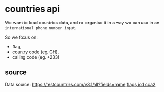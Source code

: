 # countries api

We want to load countries data, and re-organise it in a way we can use in an `international phone number input`.

So we focus on:
- flag, 
- country code (eg. GH),
- calling code (eg. +233)


## source 

Data source: https://restcountries.com/v3.1/all?fields=name,flags,idd,cca2